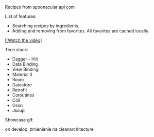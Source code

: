 Recipes from spoonacular api com 

List of features:
- Searching recipes by ingredients, 
- Adding and removing from favorites. All favorites are cached locally. 

[![Watch the video]](https://vimeo.com/873607595?share=copy)

Tech stack:
- Dagger - Hilt
- Data Binding
- View Binding
- Material 3
- Room
- Datastore
- Retrofit
- Coroutines
- Coil
- Gson
- Jsoup

Showcase gif: 



on develop: zmienianie na cleanarchitecture

